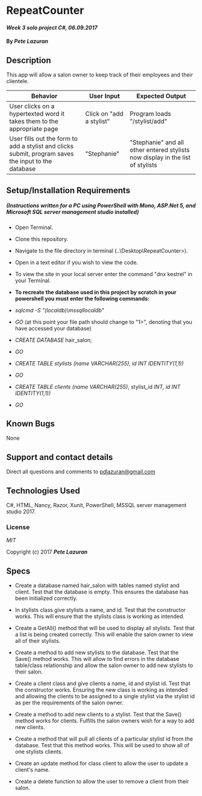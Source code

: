 # RepeatCounter

#### _Week 3 solo project C#, 06.09.2017_

#### By _**Pete Lazuran**_

## Description

This app will allow a salon owner to keep track of their employees and their clientele.


|Behavior|User Input|Expected Output|
|---------|----------|-----------|
|User clicks on a hypertexted word it takes them to the appropriate page|Click on "add a stylist"|Program loads "/stylist/add"|
|User fills out the form to add a stylist and clicks submit, program saves the input to the database|"Stephanie"|"Stephanie" and all other entered stylists now display in the list of stylists|

## Setup/Installation Requirements
##### (Instructions written for a PC using PowerShell with Mono, ASP.Net 5, and Microsoft SQL server management studio installed)

* Open Terminal.
* Clone this repository.
* Navigate to the file directory in terminal (..\Desktop\RepeatCounter>).
* Open in a text editor if you wish to view the code.
* To view the site in your local server enter the command "dnx kestrel" in your Terminal.

* **To recreate the database used in this project by scratch in your powershell you must enter the following commands:**
* _sqlcmd -S "(localdb)\mssqllocaldb"_
* _GO_ (at this point your file path should change to "1>", denoting that you have accessed your database)
*  _CREATE DATABASE_ hair_salon;
* _GO_
* _CREATE TABLE stylists (name VARCHAR(255), id INT IDENTITY(1,1))_
* _GO_
* _CREATE TABLE clients (name VARCHAR(255)_, stylist_id _INT, id INT IDENTITY(1,1))_
* _GO_


## Known Bugs

None

## Support and contact details

Direct all questions and comments to pdlazuran@gmail.com

## Technologies Used

C#, HTML, Nancy, Razor, Xunit, PowerShell, MSSQL server management studio 2017.

### License

*MIT*

Copyright (c) 2017 **_Pete Lazuran_**






## Specs

* Create a database named hair_salon with tables named stylist and client. Test that the database is empty. This ensures the database has been initialized correctly.

* In stylists class give stylists a name, and id. Test that the constructor works. This will ensure that the stylists class is working as intended.

* Create a GetAll() method that will be used to display all stylists. Test that a list is being created correctly. This will enable the salon owner to view all of their stylists.

* Create a method to add new stylists to the database. Test that the Save() method works. This will allow to find errors in the database table/class relationship and allow the salon owner to add new stylists to their salon.

* Create a client class and give clients a name, id and stylist id. Test that the constructor works. Ensuring the new class is working as intended and allowing the clients to be assigned to a single stylist via the stylist id as per the requirements of the salon owner.

* Create a method to add new clients to a stylist. Test that the Save() method works for clients. Fulfills the salon owners wish for a way to add new clients.

* Create a method that will pull all clients of a particular stylist id from the database. Test that this method works. This will be used to show all of one stylists clients.

* Create an update method for class client to allow the user to update a client's name.

* Create a delete function to allow the user to remove a client from their salon.
